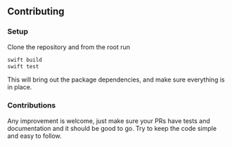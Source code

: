 ## Contributing

### Setup

Clone the repository and from the root run

```sh
swift build
swift test
```

This will bring out the package dependencies, and make sure everything is in place.


### Contributions

Any improvement is welcome, just make sure your PRs have tests and documentation and it should be good to go.
Try to keep the code simple and easy to follow.
